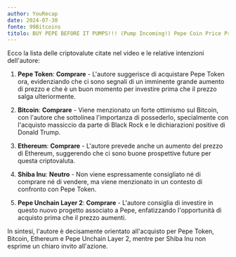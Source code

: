 ```yaml
---
author: YouRecap
date: 2024-07-30
fonte: 99Bitcoins
titolo: BUY PEPE BEFORE IT PUMPS!!! (Pump Incoming!) Pepe Coin Price Prediction!
---
```


Ecco la lista delle criptovalute citate nel video e le relative intenzioni dell'autore:

1. **Pepe Token**: **Comprare** - L'autore suggerisce di acquistare Pepe Token ora, evidenziando che ci sono segnali di un imminente grande aumento di prezzo e che è un buon momento per investire prima che il prezzo salga ulteriormente.

2. **Bitcoin**: **Comprare** - Viene menzionato un forte ottimismo sul Bitcoin, con l'autore che sottolinea l'importanza di possederlo, specialmente con l'acquisto massiccio da parte di Black Rock e le dichiarazioni positive di Donald Trump.

3. **Ethereum**: **Comprare** - L'autore prevede anche un aumento del prezzo di Ethereum, suggerendo che ci sono buone prospettive future per questa criptovaluta.

4. **Shiba Inu**: **Neutro** - Non viene espressamente consigliato né di comprare né di vendere, ma viene menzionato in un contesto di confronto con Pepe Token.

5. **Pepe Unchain Layer 2**: **Comprare** - L'autore consiglia di investire in questo nuovo progetto associato a Pepe, enfatizzando l'opportunità di acquisto prima che il prezzo aumenti.

In sintesi, l'autore è decisamente orientato all'acquisto per Pepe Token, Bitcoin, Ethereum e Pepe Unchain Layer 2, mentre per Shiba Inu non esprime un chiaro invito all'azione.
